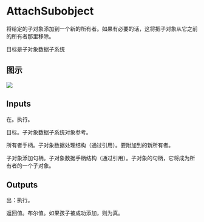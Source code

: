 # AttachSubobject

将给定的子对象添加到一个新的所有者。如果有必要的话，这将把子对象从它之前的所有者那里移除。

目标是子对象数据子系统

## 图示

![]($-20221218-21053957.png)

## Inputs

在。执行。

目标。子对象数据子系统对象参考。

所有者手柄。子对象数据处理结构（通过引用）。要附加到的新所有者。

子对象添加句柄。子对象数据手柄结构（通过引用）。子对象的句柄，它将成为所有者的一个子对象。  

## Outputs

出：执行。

返回值。布尔值。如果孩子被成功添加，则为真。
